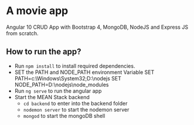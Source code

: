 # A movie app
 Angular 10 CRUD App with Bootstrap 4, MongoDB, NodeJS and Express JS from scratch.
## How to run the app?
- Run `npm install` to install required dependencies.
- SET the PATH and NODE_PATH environment Variable 
    SET PATH=c:\Windows\System32;D:\nodejs 
    SET NODE_PATH=D:\nodejs\node_modules
- Run `ng serve` to run the angular app
- Start the MEAN Stack backend
  - `cd backend` to enter into the backend folder
  - `nodemon server` to start the nodemon server
  - `mongod` to start the mongoDB shell
